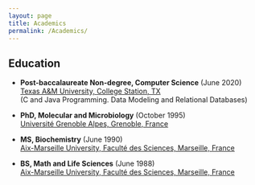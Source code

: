 ```yaml
---
layout: page
title: Academics
permalink: /Academics/
---
```


## Education

* <b>Post-baccalaureate Non-degree, Computer Science</b> (June 2020)     
[Texas A&M University, College Station, TX](https://www.tamu.edu/index.html)  
(C and Java Programming.  Data Modeling and Relational Databases)  

* <b>PhD, Molecular and Microbiology</b> (October 1995)     
[Université Grenoble Alpes, Grenoble, France](https://www.univ-grenoble-alpes.fr/english/)

* <b>MS, Biochemistry</b> (June 1990)      
[Aix-Marseille University, Faculté des Sciences, Marseille, France](https://www.univ-amu.fr/fr)

* <b>BS, Math and Life Sciences</b>  (June 1988)  
[Aix-Marseille University, Faculté des Sciences, Marseille, France](https://www.univ-amu.fr/en)

